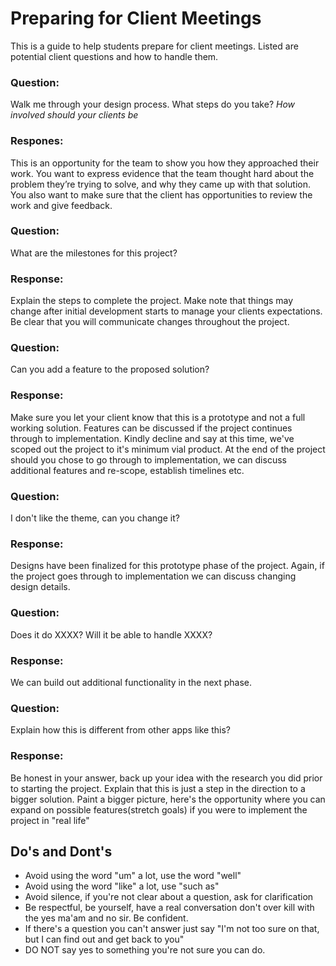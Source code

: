# Preparing for Client Meetings

This is a guide to help students prepare for client meetings. Listed are potential client questions and how to handle them. 

### Question:
Walk me through your design process. What steps do you take? _How involved should your clients be_

### Respones:
This is an opportunity for the team to show you how they approached their work. You want to express evidence that the team thought hard about the problem they’re trying to solve, and why they came up with that solution. You also want to make sure that the client has opportunities to review the work and give feedback.

### Question:
What are the milestones for this project?

### Response:
Explain the steps to complete the project. Make note that things may change after initial development starts to manage your clients expectations. Be clear that you will communicate changes throughout the project.

### Question:
Can you add a feature to the proposed solution?

### Response:
Make sure you let your client know that this is a prototype and not a full working solution. Features can be discussed if the project continues through to implementation. Kindly decline and say at this time, we've scoped out the project to it's minimum vial product. At the end of the project should you chose to go through to implementation, we can discuss additional features and re-scope, establish timelines etc.

### Question:
I don't like the theme, can you change it?

### Response:
Designs have been finalized for this prototype phase of the project. Again, if the project goes through to implementation we can discuss changing design details.

### Question:
Does it do XXXX? Will it be able to handle XXXX?

### Response:
We can build out additional functionality in the next phase.

### Question:
Explain how this is different from other apps like this?

### Response:
Be honest in your answer, back up your idea with the research you did prior to starting the project. Explain that this is just a step in the direction to a bigger solution. Paint a bigger picture, here's the opportunity where you can expand on possible features(stretch goals) if you were to implement the project in "real life"

## Do's and Dont's

- Avoid using the word "um" a lot, use the word "well"
- Avoid using the word "like" a lot, use "such as"
- Avoid silence, if you're not clear about a question, ask for clarification 
- Be respectful, be yourself, have a real conversation don't over kill with the yes ma'am and no sir. Be confident.
- If there's a question you can't answer just say "I'm not too sure on that, but I can find out and get back to you"
- DO NOT say yes to something you're not sure you can do. 

